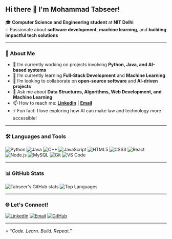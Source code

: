 ## Hi there 👋 I'm Mohammad Tabseer!

🎓 **Computer Science and Engineering student** at **NIT Delhi**  
💡 Passionate about **software development**, **machine learning**, and **building impactful tech solutions**

---

### 🚀 About Me
- 🔭 I’m currently working on projects involving **Python, Java, and AI-based systems**
- 🌱 I’m currently learning **Full-Stack Development** and **Machine Learning**
- 👯 I’m looking to collaborate on **open-source software** and **AI-driven projects**
- 💬 Ask me about **Data Structures, Algorithms, Web Development, and Machine Learning**
- 📫 How to reach me: **[LinkedIn](https://www.linkedin.com/in/mohammad-tabseer)** | **[Email](mailto:your.email@example.com)**  
- ⚡ Fun fact: I love exploring how AI can make law and technology more accessible!

---

### 🛠️ Languages and Tools
![Python](https://img.shields.io/badge/-Python-3776AB?logo=python&logoColor=white)
![Java](https://img.shields.io/badge/-Java-007396?logo=java&logoColor=white)
![C++](https://img.shields.io/badge/-C++-00599C?logo=cplusplus&logoColor=white)
![JavaScript](https://img.shields.io/badge/-JavaScript-F7DF1E?logo=javascript&logoColor=black)
![HTML5](https://img.shields.io/badge/-HTML5-E34F26?logo=html5&logoColor=white)
![CSS3](https://img.shields.io/badge/-CSS3-1572B6?logo=css3&logoColor=white)
![React](https://img.shields.io/badge/-React-61DAFB?logo=react&logoColor=black)
![Node.js](https://img.shields.io/badge/-Node.js-339933?logo=nodedotjs&logoColor=white)
![MySQL](https://img.shields.io/badge/-MySQL-4479A1?logo=mysql&logoColor=white)
![Git](https://img.shields.io/badge/-Git-F05032?logo=git&logoColor=white)
![VS Code](https://img.shields.io/badge/-VS%20Code-0078D4?logo=visualstudiocode&logoColor=white)

---

### 📊 GitHub Stats
![Tabseer's GitHub stats](https://github-readme-stats.vercel.app/api?username=tabseer03&show_icons=true&theme=tokyonight)
![Top Languages](https://github-readme-stats.vercel.app/api/top-langs/?username=tabseer03&layout=compact&theme=tokyonight)

---

### 🌐 Let's Connect!
[![LinkedIn](https://img.shields.io/badge/-Mohammad%20Tabseer-blue?logo=Linkedin&logoColor=white)](https://www.linkedin.com/in/mohammad-tabseer)
[![Email](https://img.shields.io/badge/-Email%20Me-red?logo=gmail&logoColor=white)](mailto:your.email@example.com)
[![GitHub](https://img.shields.io/badge/-tabseer03-black?logo=github&logoColor=white)](https://github.com/tabseer03)

---

⭐️ *“Code. Learn. Build. Repeat.”*
